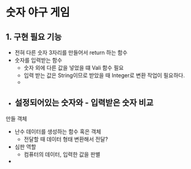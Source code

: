 # 숫자 야구 게임

## 1. 구현 필요 기능

- 전혀 다른 숫자 3자리를 만들어서 return 하는 함수
- 숫자를 입력받는 함수
  - 숫자 외에 다른 값을 넣었을 떄 Vali 함수 필요
  - 입력 받는 값은 String이므로 받았을 때 Integer로 변환 작업이 필요하다.
  - 
- 설정되어있는 숫자와 - 입력받은 숫자 비교
  - 

만들 객체
- 난수 데이터를 생성하는 함수 혹은 객체
  - 전달할 때 데이터 형태 변환해서 전달?
- 심판 역할 
  - 컴퓨터의 데이터, 입력한 값을 판별
- 